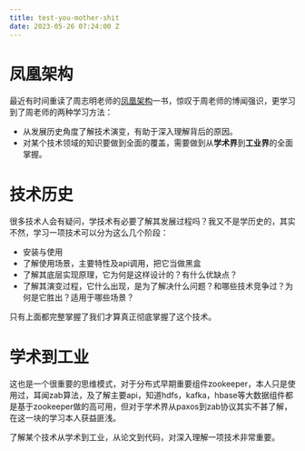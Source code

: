 ```yaml
---
title: test-you-mother-shit
date: 2023-05-26 07:24:00 Z
---
```



# 凤凰架构

最近有时间重读了周志明老师的[凤凰架构](https://time.geekbang.org/opencourse/intro/100064201)一书，惊叹于周老师的博闻强识，更学习到了周老师的两种学习方法：

- 从发展历史角度了解技术演变，有助于深入理解背后的原因。
- 对某个技术领域的知识要做到全面的覆盖，需要做到从**学术界**到**工业界**的全面掌握。



# 技术历史

很多技术人会有疑问，学技术有必要了解其发展过程吗？我又不是学历史的，其实不然，学习一项技术可以分为这么几个阶段：

- 安装与使用
- 了解使用场景，主要特性及api调用，把它当做黑盒
- 了解其底层实现原理，它为何是这样设计的？有什么优缺点？
- 了解其演变过程，它什么出现，是为了解决什么问题？和哪些技术竞争过？为何是它胜出？适用于哪些场景？

只有上面都完整掌握了我们才算真正彻底掌握了这个技术。

# 学术到工业

这也是一个很重要的思维模式，对于分布式早期重要组件zookeeper，本人只是使用过，耳闻zab算法，及了解主要api，知道hdfs，kafka，hbase等大数据组件都是基于zookeeper做的高可用，但对于学术界从paxos到zab协议其实不甚了解，在这一块的学习本人获益匪浅。

了解某个技术从学术到工业，从论文到代码，对深入理解一项技术非常重要。